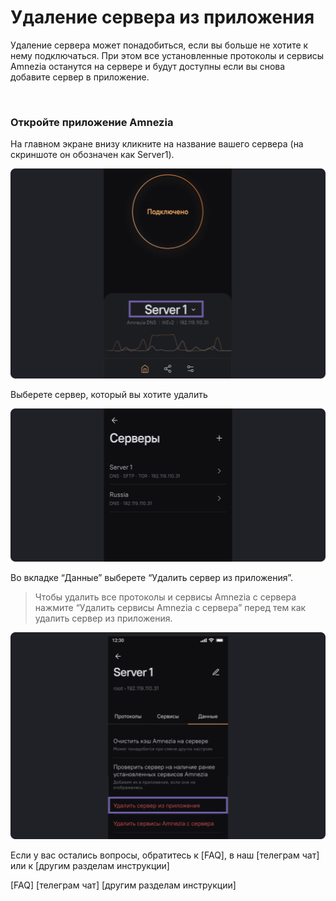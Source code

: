# Удаление сервера из приложения 

Удаление сервера может понадобиться, если вы больше не хотите к нему подключаться. 
При этом все установленные протоколы и сервисы Amnezia останутся на сервере и будут доступны если вы снова добавите сервер в приложение.   

&nbsp;

### Откройте приложение Amnezia


 На главном экране  внизу  кликните на название вашего сервера  (на скриншоте он обозначен как Server1). 

![instruction 1](https://raw.githubusercontent.com/amnezia-vpn/amnezia.org-content/master/docs/ru/instructions/12_delete-server/img/ds_ru_1.png)

Выберете сервер, который вы хотите удалить

![instruction 1](https://raw.githubusercontent.com/amnezia-vpn/amnezia.org-content/master/docs/ru/instructions/12_delete-server/img/ds_ru_2.png)

Во вкладке “Данные” выберете  “Удалить сервер из приложения”.

> Чтобы удалить все протоколы и сервисы Amnezia с сервера нажмите “Удалить сервисы Amnezia с сервера” перед тем как удалить сервер из приложения.

![instruction 1](https://raw.githubusercontent.com/amnezia-vpn/amnezia.org-content/master/docs/ru/instructions/12_delete-server/img/ds_ru_3.png)


Если у вас остались вопросы, обратитесь к [FAQ], в наш [телеграм чат] или к [другим разделам инструкции]


[amnezia-site-ext-link]: https://amnezia-web-nx1r.vercel.app
[about-int-link]: /about
[FAQ]
[телеграм чат]
[другим разделам инструкции]







